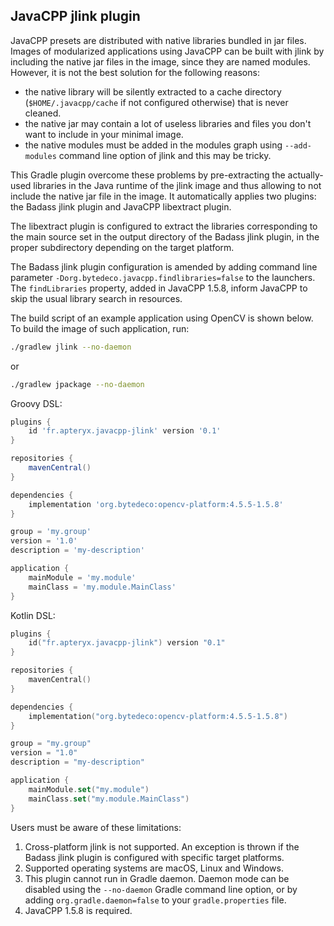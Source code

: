 ## JavaCPP jlink plugin ##

JavaCPP presets are distributed with native libraries bundled in jar files.
Images of modularized applications using JavaCPP can be built with jlink by
including the native jar files in the image, since they are named modules.
However, it is not the best solution for the following reasons:
* the native library will be silently extracted to a cache directory
  (`$HOME/.javacpp/cache` if not configured otherwise) that is never cleaned.
* the native jar may contain a lot of useless libraries and files you don't want to include in your minimal image.
* the native modules must be added in the modules graph using `--add-modules` command line option of jlink and this may be tricky.

This Gradle plugin overcome these problems by pre-extracting the actually-used libraries in the 
Java runtime of the jlink image and thus allowing to not include the native jar file in the image.
It automatically applies two plugins: the Badass jlink plugin and JavaCPP libextract plugin.

The libextract plugin is configured to extract the libraries corresponding to the main source set in 
the output directory of the Badass jlink plugin, in the proper subdirectory depending on the target platform.

The Badass jlink plugin configuration is amended by adding command line parameter 
`-Dorg.bytedeco.javacpp.findlibraries=false` to the launchers.
The `findLibraries` property, added in JavaCPP 1.5.8, inform JavaCPP to skip the usual library search in resources.

The build script of an example application using OpenCV is shown below. To build the image of such application, run:
```bash
./gradlew jlink --no-daemon
```
or
```bash
./gradlew jpackage --no-daemon
```


Groovy DSL:
```groovy
plugins {
    id 'fr.apteryx.javacpp-jlink' version '0.1'
}

repositories {
    mavenCentral()
}

dependencies {
    implementation 'org.bytedeco:opencv-platform:4.5.5-1.5.8'
}

group = 'my.group'
version = '1.0'
description = 'my-description'

application {
    mainModule = 'my.module'
    mainClass = 'my.module.MainClass'
}
```

Kotlin DSL:
```kotlin
plugins {
    id("fr.apteryx.javacpp-jlink") version "0.1"
}

repositories {
    mavenCentral()
}

dependencies {
    implementation("org.bytedeco:opencv-platform:4.5.5-1.5.8")
}

group = "my.group"
version = "1.0"
description = "my-description"

application {
    mainModule.set("my.module")
    mainClass.set("my.module.MainClass")
}
```

Users must be aware of these limitations:
1. Cross-platform jlink is not supported. An exception is thrown if the Badass jlink plugin is configured with specific target platforms.
2. Supported operating systems are macOS, Linux and Windows. 
3. This plugin cannot run in Gradle daemon. Daemon mode can be disabled using the `--no-daemon` Gradle command line option, or by adding `org.gradle.daemon=false` to your `gradle.properties` file.
4. JavaCPP 1.5.8 is required.